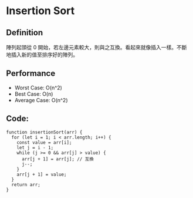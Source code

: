 Insertion Sort
===

## Definition
陣列起頭從 0 開始，若左邊元素較大，則與之互換。看起來就像插入一樣。不斷地插入新的值至排序好的陣列。

## Performance
* Worst Case: O(n^2)
* Best Case: O(n)
* Average Case: O(n^2)

## Code:
```
function insertionSort(arr) {
  for (let i = 1; i < arr.length; i++) {
    const value = arr[i];
    let j = i - 1;
    while (j >= 0 && arr[j] > value) {
      arr[j + 1] = arr[j]; // 互換
      j--;
    }
    arr[j + 1] = value;
  }
  return arr;
}
```